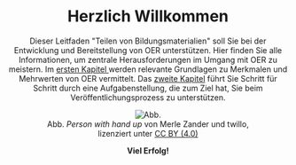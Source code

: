 
<center>

# Herzlich Willkommen

Dieser Leitfaden "Teilen von Bildungsmaterialien" soll Sie bei der Entwicklung und Bereitstellung von OER unterstützen. Hier finden Sie alle Informationen, um zentrale Herausforderungen im Umgang mit OER zu meistern.
Im <a aria-label="Link zum ersten Kapitel" href="#/lessons_learned.md">ersten Kapitel </a> werden relevante Grundlagen zu Merkmalen und Mehrwerten von OER vermittelt. Das <a aria-label="Link zum zweiten Kapitel" href="#/task_overview.md">zweite Kapitel</a> führt Sie Schritt für Schritt durch eine Aufgabenstellung, die zum Ziel hat, Sie beim Veröffentlichungsprozess zu unterstützen.

<figure>
  <img src="images/LineArt_nutzen_gespiegelt.svg" alt="Abb. "Person with hand up" von Merle Zander und twillo, lizenziert unter CC BY (4.0)" title="Abb. "Person with hand up" von Merle Zander und twillo, lizenziert unter CC BY (4.0)">
  <figcaption style="text-align:center;font-size:14px;">Abb. <i>Person with hand up</i> von Merle Zander und twillo, lizenziert unter <a aria-label="Link zur Quelle (CreativeCommons Seite)" href="https://creativecommons.org/licenses/by/4.0/deed.de" target="_blank">CC BY (4.0)</a></figcaption>
</figure>


<b>Viel Erfolg!</b>

</center>
